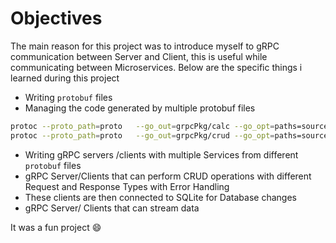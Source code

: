 # Objectives 
The main reason for this project was to introduce myself to gRPC communication between Server and Client, this is useful while communicating between Microservices. Below are the specific things i learned during this project
- Writing `protobuf` files 
- Managing the code generated by multiple protobuf files 
```bash
protoc --proto_path=proto   --go_out=grpcPkg/calc --go_opt=paths=source_relative   --go-grpc_out=grpcPkg/calc  --go-grpc_opt=paths=source_relative   proto/calc.proto
protoc --proto_path=proto   --go_out=grpcPkg/crud --go_opt=paths=source_relative   --go-grpc_out=grpcPkg/crud  --go-grpc_opt=paths=source_relative   proto/crud.proto
```
- Writing gRPC servers /clients with multiple Services from different `protobuf` files
- gRPC Server/Clients that can perform CRUD operations with different Request and Response Types with Error Handling 
- These clients are then connected to SQLite for Database changes 
- gRPC Server/ Clients that can stream data

It was a fun project 😄
